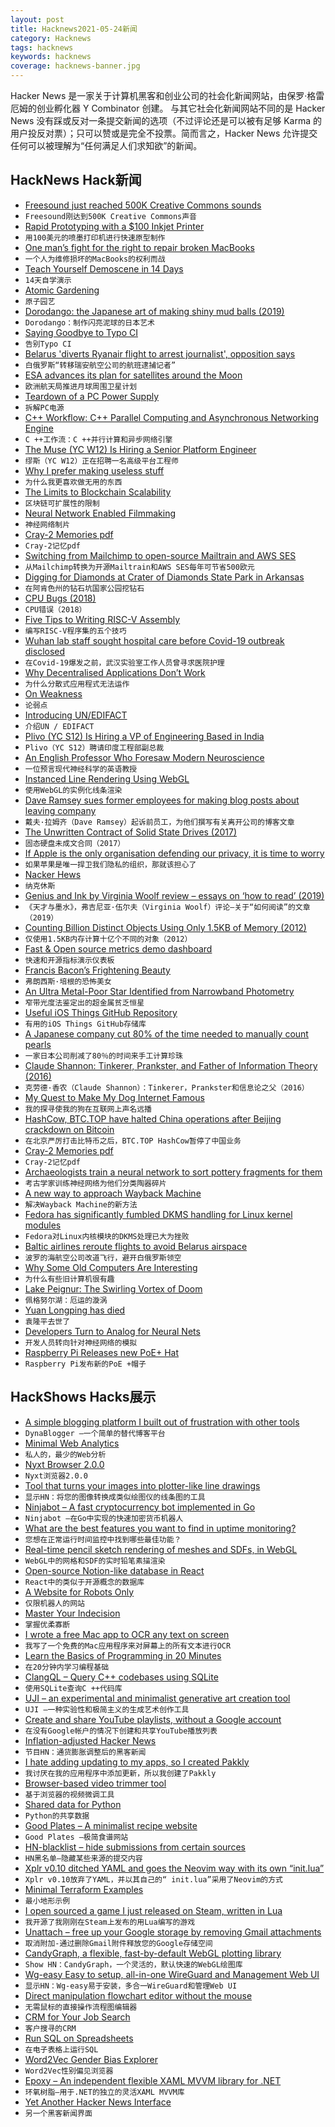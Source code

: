```yaml
---
layout: post
title: Hacknews2021-05-24新闻
category: Hacknews
tags: hacknews
keywords: hacknews
coverage: hacknews-banner.jpg
---
```


Hacker News 是一家关于计算机黑客和创业公司的社会化新闻网站，由保罗·格雷厄姆的创业孵化器 Y Combinator 创建。
与其它社会化新闻网站不同的是 Hacker News 没有踩或反对一条提交新闻的选项（不过评论还是可以被有足够 Karma 的用户投反对票）；只可以赞或是完全不投票。简而言之，Hacker News 允许提交任何可以被理解为“任何满足人们求知欲”的新闻。

## HackNews Hack新闻


- [Freesound just reached 500K Creative Commons sounds](https://blog.freesound.org/?p=1340)
- `Freesound刚达到500K Creative Commons声音`
- [Rapid Prototyping with a $100 Inkjet Printer](https://ygoliya.medium.com/rapid-prototyping-with-a-100-inkjet-printer-e9bf9ef1e0d3)
- `用100美元的喷墨打印机进行快速原型制作`
- [One man’s fight for the right to repair broken MacBooks](https://columbianewsservice.com/2021/05/21/one-mans-fight-for-the-right-to-repair-broken-macbooks/)
- `一个人为维修损坏的MacBooks的权利而战`
- [Teach Yourself Demoscene in 14 Days](https://github.com/psenough/teach_yourself_demoscene_in_14_days)
- `14天自学演示`
- [Atomic Gardening](https://en.wikipedia.org/wiki/Atomic_gardening)
- `原子园艺`
- [Dorodango: the Japanese art of making shiny mud balls (2019)](https://www.laurenceking.com/blog/2019/09/26/dorodango-blog/)
- `Dorodango：制作闪亮泥球的日本艺术`
- [Saying Goodbye to Typo CI](https://mikerogers.io/2021/05/23/saying-goodbye-to-typo-ci)
- `告别Typo CI`
- [Belarus 'diverts Ryanair flight to arrest journalist', opposition says](https://www.bbc.co.uk/news/world-europe-57219860)
- `白俄罗斯“转移瑞安航空公司的航班逮捕记者”`
- [ESA advances its plan for satellites around the Moon](https://www.moondaily.com/m/reports/ESA_advances_its_plan_for_satellites_around_the_Moon_999.html)
- `欧洲航天局推进月球周围卫星计划`
- [Teardown of a PC Power Supply](https://www.righto.com/2021/05/teardown-of-pc-power-supply.html)
- `拆解PC电源`
- [C++ Workflow: C++ Parallel Computing and Asynchronous Networking Engine](https://github.com/sogou/workflow)
- `C ++工作流：C ++并行计算和异步网络引擎`
- [The Muse (YC W12) Is Hiring a Senior Platform Engineer](https://jobs.lever.co/themuse/f7bfe873-0ff0-487b-8544-1c57c898c996?lever-origin=applied&lever-source%5B%5D=YC)
- `缪斯（YC W12）正在招聘一名高级平台工程师`
- [Why I prefer making useless stuff](https://web.eecs.utk.edu/~azh/blog/makinguselessstuff.html)
- `为什么我更喜欢做无用的东西`
- [The Limits to Blockchain Scalability](https://vitalik.ca/general/2021/05/23/scaling.html)
- `区块链可扩展性的限制`
- [Neural Network Enabled Filmmaking](https://www.flawlessai.com/)
- `神经网络制片`
- [Cray-2 Memories pdf](http://0x07bell.net/xYxY/Cray-2_MemoriesFINAL.pdf)
- `Cray-2记忆pdf`
- [Switching from Mailchimp to open-source Mailtrain and AWS SES](https://carlchenet.com/how-to-save-up-to-500e-year-switching-from-mailchimp-to-open-source-mailtrain-and-aws-ses/)
- `从Mailchimp转换为开源Mailtrain和AWS SES每年可节省500欧元`
- [Digging for Diamonds at Crater of Diamonds State Park in Arkansas](https://www.afar.com/magazine/digging-for-diamonds-at-crater-of-diamonds-state-park-in-arkansas)
- `在阿肯色州的钻石坑国家公园挖钻石`
- [CPU Bugs (2018)](https://danluu.com/cpu-bugs/)
- `CPU错误（2018）`
- [Five Tips to Writing RISC-V Assembly](https://blog.stephenmarz.com/2021/05/12/tips-to-writing-assembly/)
- `编写RISC-V程序集的五个技巧`
- [Wuhan lab staff sought hospital care before Covid-19 outbreak disclosed](https://www.reuters.com/business/healthcare-pharmaceuticals/wuhan-lab-staff-sought-hospital-care-before-covid-19-outbreak-disclosed-wsj-2021-05-23/)
- `在Covid-19爆发之前，武汉实验室工作人员曾寻求医院护理`
- [Why Decentralised Applications Don’t Work](https://ingrids.space/posts/why-distributed-systems-dont-work/)
- `为什么分散式应用程式无法运作`
- [On Weakness](https://victorrotariu.com/2021/05/on-weakness/)
- `论弱点`
- [Introducing UN/EDIFACT](https://unece.org/trade/uncefact/introducing-unedifact)
- `介绍UN / EDIFACT`
- [Plivo (YC S12) Is Hiring a VP of Engineering Based in India](https://jobs.lever.co/plivo/35b5dd7e-8f4c-4a1f-bdee-9d4002645c24)
- `Plivo（YC S12）聘请印度工程部副总裁`
- [An English Professor Who Foresaw Modern Neuroscience](https://nautil.us/issue/100/outsiders/the-english-professor-who-foresaw-modern-neuroscience)
- `一位预言现代神经科学的英语教授`
- [Instanced Line Rendering Using WebGL](https://wwwtyro.net/2019/11/18/instanced-lines.html)
- `使用WebGL的实例化线条渲染`
- [Dave Ramsey sues former employees for making blog posts about leaving company](https://twitter.com/amyfritz/status/1395558966768377860)
- `戴夫·拉姆齐（Dave Ramsey）起诉前员工，为他们撰写有关离开公司的博客文章`
- [The Unwritten Contract of Solid State Drives (2017)](https://dl.acm.org/doi/10.1145/3064176.3064187)
- `固态硬盘未成文合同（2017）`
- [If Apple is the only organisation defending our privacy, it is time to worry](https://www.theguardian.com/commentisfree/2021/may/22/if-apple-is-the-only-organisation-capable-of-defending-our-privacy-it-really-is-time-to-worry)
- `如果苹果是唯一捍卫我们隐私的组织，那就该担心了`
- [Nacker Hews](http://www.nackerhews.com/)
- `纳克休斯`
- [Genius and Ink by Virginia Woolf review – essays on ‘how to read’ (2019)](https://www.theguardian.com/books/2019/dec/21/genius-and-ink-virginia-woolf-how-to-read-review)
- `《天才与墨水》，弗吉尼亚·伍尔夫（Virginia Woolf）评论–关于“如何阅读”的文章（2019）`
- [Counting Billion Distinct Objects Using Only 1.5KB of Memory (2012)](http://highscalability.com/blog/2012/4/5/big-data-counting-how-to-count-a-billion-distinct-objects-us.html)
- `仅使用1.5KB内存计算十亿个不同的对象（2012）`
- [Fast & Open source metrics demo dashboard](https://dashboard.speculare.cloud)
- `快速和开源指标演示仪表板`
- [Francis Bacon’s Frightening Beauty](https://www.newyorker.com/magazine/2021/05/24/francis-bacons-frightening-beauty)
- `弗朗西斯·培根的恐怖美女`
- [An Ultra Metal-Poor Star Identified from Narrowband Photometry](https://iopscience.iop.org/article/10.3847/2041-8213/abf93d)
- `窄带光度法鉴定出的超金属贫乏恒星`
- [Useful iOS Things GitHub Repository](https://github.com/jphong1111/Useful_Swift)
- `有用的iOS Things GitHub存储库`
- [A Japanese company cut 80% of the time needed to manually count pearls](https://countthings.com/case-studies/0001)
- `一家日本公司削减了80％的时间来手工计算珍珠`
- [Claude Shannon: Tinkerer, Prankster, and Father of Information Theory (2016)](https://spectrum.ieee.org/tech-history/cyberspace/claude-shannon-tinkerer-prankster-and-father-of-information-theory)
- `克劳德·香农（Claude Shannon）：Tinkerer，Prankster和信息论之父（2016）`
- [My Quest to Make My Dog Internet Famous](https://thewalrus.ca/my-quest-to-make-my-dog-internet-famous/)
- `我的探寻使我的狗在互联网上声名远播`
- [HashCow, BTC.TOP have halted China operations after Beijing crackdown on Bitcoin](https://www.reuters.com/world/china/crypto-miners-halt-china-business-after-beijings-crackdown-bitcoin-dives-2021-05-24/)
- `在北京严厉打击比特币之后，BTC.TOP HashCow暂停了中国业务`
- [Cray-2 Memories pdf](https://0x07bell.net/xYxY/Cray-2_MemoriesFINAL.pdf)
- `Cray-2记忆pdf`
- [Archaeologists train a neural network to sort pottery fragments for them](https://arstechnica.com/science/2021/05/archaeologists-train-a-neural-network-to-sort-pottery-fragments-for-them/)
- `考古学家训练神经网络为他们分类陶器碎片`
- [A new way to approach Wayback Machine](https://github.com/wabarc/wayback)
- `解决Wayback Machine的新方法`
- [Fedora has significantly fumbled DKMS handling for Linux kernel modules](https://utcc.utoronto.ca/~cks/space/blog/linux/FedoraWeakUpdatesFailure)
- `Fedora对Linux内核模块的DKMS处理已大为挫败`
- [Baltic airlines reroute flights to avoid Belarus airspace](https://www.lrt.lt/en/news-in-english/19/1416084/baltic-airlines-reroute-flights-to-avoid-belarus-airspace)
- `波罗的海航空公司改道飞行，避开白俄罗斯领空`
- [Why Some Old Computers Are Interesting](http://hccc.org.uk/retro/retro.html)
- `为什么有些旧计算机很有趣`
- [Lake Peignur: The Swirling Vortex of Doom](https://www.damninteresting.com/lake-peigneur-the-swirling-vortex-of-doom/)
- `佩格努尔湖：厄运的漩涡`
- [Yuan Longping has died](https://en.wikipedia.org/wiki/Yuan_Longping)
- `袁隆平去世了`
- [Developers Turn to Analog for Neural Nets](https://semiengineering.com/developers-turn-to-analog-for-neural-nets/)
- `开发人员转向针对神经网络的模拟`
- [Raspberry Pi Releases new PoE+ Hat](https://www.raspberrypi.org/blog/announcing-the-raspberry-pi-poe-hat)
- `Raspberry Pi发布新的PoE +帽子`


## HackShows Hacks展示

- [ A simple blogging platform I built out of frustration with other tools](https://www.dynablogger.com/)
- `DynaBlogger –一个简单的替代博客平台`
- [ Minimal Web Analytics](https://github.com/christian-fei/minimal-analytics)
- `私人的，最少的Web分析`
- [ Nyxt Browser 2.0.0](https://nyxt.atlas.engineer/article/release-2.0.0.org)
- `Nyxt浏览器2.0.0`
- [ Tool that turns your images into plotter-like line drawings](https://javier.xyz/pintr/)
- `显示HN：将您的图像转换成类似绘图仪的线条图的工具`
- [ Ninjabot – A fast cryptocurrency bot implemented in Go](https://github.com/rodrigo-brito/ninjabot)
- `Ninjabot –在Go中实现的快速加密货币机器人`
- [ What are the best features you want to find in uptime monitoring?](https://odown.io)
- `您想在正常运行时间监控中找到哪些最佳功能？`
- [ Real-time pencil sketch rendering of meshes and SDFs, in WebGL](https://pencil-sketching.vercel.app/)
- `WebGL中的网格和SDF的实时铅笔素描渲染`
- [ Open-source Notion-like database in React](https://github.com/archit-p/editable-react-table)
- `React中的类似于开源概念的数据库`
- [ A Website for Robots Only](https://robotonlywebsite.com/)
- `仅限机器人的网站`
- [ Master Your Indecision](https://qdngame.com/)
- `掌握优柔寡断`
- [ I wrote a free Mac app to OCR any text on screen](https://github.com/schappim/macOCR)
- `我写了一个免费的Mac应用程序来对屏幕上的所有文本进行OCR`
- [ Learn the Basics of Programming in 20 Minutes](https://easylang.online/apps/tutorial_learn_programming.html)
- `在20分钟内学习编程基础`
- [ ClangQL – Query C++ codebases using SQLite](https://github.com/frabert/ClangQL)
- `使用SQLite查询C ++代码库`
- [ UJI – an experimental and minimalist generative art creation tool](https://doersino.github.io/uji/)
- `UJI –一种实验性和极简主义的生成艺术创作工具`
- [ Create and share YouTube playlists, without a Google account](https://www.youlist.tv)
- `在没有Google帐户的情况下创建和共享YouTube播放列表`
- [ Inflation-adjusted Hacker News](https://instruments.digital/inflation-adjusted-hn/)
- `节目HN：通货膨胀调整后的黑客新闻`
- [ I hate adding updating to my apps, so I created Pakkly](https://pakkly.com)
- `我讨厌在我的应用程序中添加更新，所以我创建了Pakkly`
- [ Browser-based video trimmer tool](https://mastershot.app/tools/video-trimmer)
- `基于浏览器的视频微调工具`
- [ Shared data for Python](https://github.com/pyrustic/shared)
- `Python的共享数据`
- [ Good Plates – A minimalist recipe website](https://findgoodplates.com/)
- `Good Plates –极简食谱网站`
- [ HN-blacklist – hide submissions from certain sources](https://github.com/booleandilemma/hn-blacklist)
- `HN黑名单–隐藏某些来源的提交内容`
- [ Xplr v0.10 ditched YAML and goes the Neovim way with its own “init.lua”](https://github.com/sayanarijit/xplr/discussions/183)
- `Xplr v0.10放弃了YAML，并以其自己的“ init.lua”采用了Neovim的方式`
- [ Minimal Terraform Examples](https://github.com/ContainerSolutions/terraform-examples)
- `最小地形示例`
- [ I open sourced a game I just released on Steam, written in Lua](https://github.com/a327ex/SNKRX)
- `我开源了我刚刚在Steam上发布的用Lua编写的游戏`
- [ Unattach – free up your Google storage by removing Gmail attachments](item?id=27256186)
- `取消附加-通过删除Gmail附件释放您的Google存储空间`
- [ CandyGraph, a flexible, fast-by-default WebGL plotting library](https://github.com/wwwtyro/candygraph)
- `Show HN：CandyGraph，一个灵活的，默认快速的WebGL绘图库`
- [ Wg-easy Easy to setup, all-in-one WireGuard and Management Web UI](https://github.com/WeeJeWel/wg-easy/blob/master/README.md)
- `显示HN：Wg-easy易于安装，多合一WireGuard和管理Web UI`
- [ Direct manipulation flowchart editor without the mouse](https://www.knotend.com)
- `无需鼠标的直接操作流程图编辑器`
- [ CRM for Your Job Search](https://www.kiter.app/#/)
- `客户搜寻的CRM`
- [ Run SQL on Spreadsheets](https://spanrr.com/)
- `在电子表格上运行SQL`
- [ Word2Vec Gender Bias Explorer](https://chanind.github.io/word2vec-gender-bias-explorer)
- `Word2Vec性别偏见浏览器`
- [ Epoxy – An independent flexible XAML MVVM library for .NET](https://github.com/kekyo/Epoxy)
- `环氧树脂–用于.NET的独立的灵活XAML MVVM库`
- [ Yet Another Hacker News Interface](https://yahni.news)
- `另一个黑客新闻界面`

